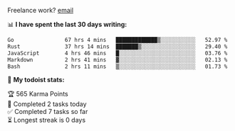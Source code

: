 Freelance work? [email](mailto:fanosoro@gmail.com)

📊 **I have spent the last 30 days writing:**
<!--START_SECTION:waka-->

```txt
Go                67 hrs 4 mins   █████████████▒░░░░░░░░░░░   52.97 %
Rust              37 hrs 14 mins  ███████▒░░░░░░░░░░░░░░░░░   29.40 %
JavaScript        4 hrs 46 mins   █░░░░░░░░░░░░░░░░░░░░░░░░   03.76 %
Markdown          2 hrs 41 mins   ▓░░░░░░░░░░░░░░░░░░░░░░░░   02.13 %
Bash              2 hrs 11 mins   ▒░░░░░░░░░░░░░░░░░░░░░░░░   01.73 %
```

<!--END_SECTION:waka-->

🚧 **My todoist stats:**
<!-- TODO-IST:START -->
🏆  565 Karma Points           
🌸  Completed 2 tasks today           
✅  Completed 7 tasks so far           
⏳  Longest streak is 0 days
<!-- TODO-IST:END -->
